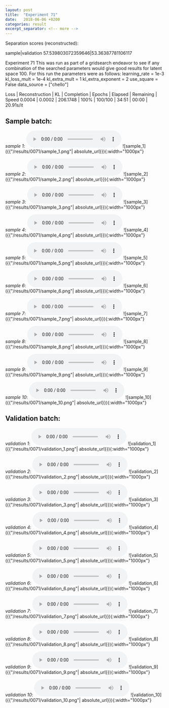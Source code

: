 ```yaml
---
layout: post
title:  "Experiment 71"
date:   2018-06-06 +0200
categories: result
excerpt_separator: <!-- more -->
---
```

Separation scores (reconstructed):

sample|validation
57.539803072359646|53.36387781106117
<!-- more -->
Experiment 71
This was run as part of a gridsearch endeavor to see if any combination of the searched parameters would give good results for latent space 100.
For this run the parameters were as follows:
learning_rate = 1e-3
kl_loss_mult = 1e-4
kl_extra_mult = 1
kl_extra_exponent = 2
use_square = False
data_source = ["chello"]

Loss | Reconstruction | KL | Completion | Epochs | Elapsed | Remaining | Speed
0.0004 | 0.0002 | 206.1748 | 100% | 100/100 | 34:51 | 00:00 | 20.91s/it

## **Sample batch**:
_sample 1_:
<audio src="/ResultsOverview/results/0071/sample_1.wav" controls preload></audio>
![sample_1]({{"/results/0071/sample_1.png"| absolute_url}}){:width="1000px"}

_sample 2_:
<audio src="/ResultsOverview/results/0071/sample_2.wav" controls preload></audio>
![sample_2]({{"/results/0071/sample_2.png"| absolute_url}}){:width="1000px"}

_sample 3_:
<audio src="/ResultsOverview/results/0071/sample_3.wav" controls preload></audio>
![sample_3]({{"/results/0071/sample_3.png"| absolute_url}}){:width="1000px"}

_sample 4_:
<audio src="/ResultsOverview/results/0071/sample_4.wav" controls preload></audio>
![sample_4]({{"/results/0071/sample_4.png"| absolute_url}}){:width="1000px"}

_sample 5_:
<audio src="/ResultsOverview/results/0071/sample_5.wav" controls preload></audio>
![sample_5]({{"/results/0071/sample_5.png"| absolute_url}}){:width="1000px"}

_sample 6_:
<audio src="/ResultsOverview/results/0071/sample_6.wav" controls preload></audio>
![sample_6]({{"/results/0071/sample_6.png"| absolute_url}}){:width="1000px"}

_sample 7_:
<audio src="/ResultsOverview/results/0071/sample_7.wav" controls preload></audio>
![sample_7]({{"/results/0071/sample_7.png"| absolute_url}}){:width="1000px"}

_sample 8_:
<audio src="/ResultsOverview/results/0071/sample_8.wav" controls preload></audio>
![sample_8]({{"/results/0071/sample_8.png"| absolute_url}}){:width="1000px"}

_sample 9_:
<audio src="/ResultsOverview/results/0071/sample_9.wav" controls preload></audio>
![sample_9]({{"/results/0071/sample_9.png"| absolute_url}}){:width="1000px"}

_sample 10_:
<audio src="/ResultsOverview/results/0071/sample_10.wav" controls preload></audio>
![sample_10]({{"/results/0071/sample_10.png"| absolute_url}}){:width="1000px"}

## **Validation batch**:
_validation 1_:
<audio src="/ResultsOverview/results/0071/validation_1.wav" controls preload></audio>
![validation_1]({{"/results/0071/validation_1.png"| absolute_url}}){:width="1000px"}

_validation 2_:
<audio src="/ResultsOverview/results/0071/validation_2.wav" controls preload></audio>
![validation_2]({{"/results/0071/validation_2.png"| absolute_url}}){:width="1000px"}

_validation 3_:
<audio src="/ResultsOverview/results/0071/validation_3.wav" controls preload></audio>
![validation_3]({{"/results/0071/validation_3.png"| absolute_url}}){:width="1000px"}

_validation 4_:
<audio src="/ResultsOverview/results/0071/validation_4.wav" controls preload></audio>
![validation_4]({{"/results/0071/validation_4.png"| absolute_url}}){:width="1000px"}

_validation 5_:
<audio src="/ResultsOverview/results/0071/validation_5.wav" controls preload></audio>
![validation_5]({{"/results/0071/validation_5.png"| absolute_url}}){:width="1000px"}

_validation 6_:
<audio src="/ResultsOverview/results/0071/validation_6.wav" controls preload></audio>
![validation_6]({{"/results/0071/validation_6.png"| absolute_url}}){:width="1000px"}

_validation 7_:
<audio src="/ResultsOverview/results/0071/validation_7.wav" controls preload></audio>
![validation_7]({{"/results/0071/validation_7.png"| absolute_url}}){:width="1000px"}

_validation 8_:
<audio src="/ResultsOverview/results/0071/validation_8.wav" controls preload></audio>
![validation_8]({{"/results/0071/validation_8.png"| absolute_url}}){:width="1000px"}

_validation 9_:
<audio src="/ResultsOverview/results/0071/validation_9.wav" controls preload></audio>
![validation_9]({{"/results/0071/validation_9.png"| absolute_url}}){:width="1000px"}

_validation 10_:
<audio src="/ResultsOverview/results/0071/validation_10.wav" controls preload></audio>
![validation_10]({{"/results/0071/validation_10.png"| absolute_url}}){:width="1000px"}
